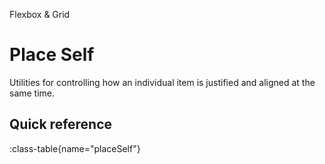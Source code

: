 <span text-primary fw-600>Flexbox & Grid</span>

# Place Self

Utilities for controlling how an individual item is justified and aligned at the same time.

## Quick reference

:class-table{name="placeSelf"}
